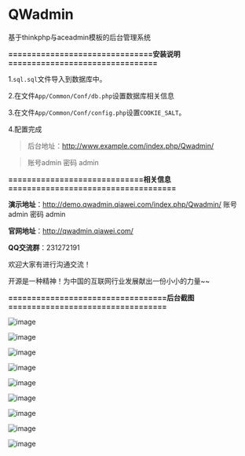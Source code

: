 
# QWadmin
基于thinkphp与aceadmin模板的后台管理系统

**===============================安装说明================================**



1.`sql.sql`文件导入到数据库中。

2.在文件`App/Common/Conf/db.php`设置数据库相关信息

3.在文件`App/Common/Conf/config.php`设置`COOKIE_SALT`。

4.配置完成

> 后台地址：http://www.example.com/index.php/Qwadmin/  

> 账号admin  密码 admin

**=============================相关信息====================================**

**演示地址**：http://demo.qwadmin.qiawei.com/index.php/Qwadmin/  账号admin  密码 admin

**官网地址**：http://qwadmin.qiawei.com/

**QQ交流群**：231272191

欢迎大家有进行沟通交流！

开源是一种精神！为中国的互联网行业发展献出一份小小的力量~~

**==================================后台截图==================================**

![image](https://github.com/qiaweicom/qwadmin/raw/master/screenshots/login.png)

![image](https://github.com/qiaweicom/qwadmin/raw/master/screenshots/index.png)

![image](https://github.com/qiaweicom/qwadmin/raw/master/screenshots/person.png)

![image](https://github.com/qiaweicom/qwadmin/raw/master/screenshots/member.png)

![image](https://github.com/qiaweicom/qwadmin/raw/master/screenshots/group.png)

![image](https://github.com/qiaweicom/qwadmin/raw/master/screenshots/Database.png)

![image](https://github.com/qiaweicom/qwadmin/raw/master/screenshots/new_add.png)

![image](https://github.com/qiaweicom/qwadmin/raw/master/screenshots/links.png)

![image](https://github.com/qiaweicom/qwadmin/raw/master/screenshots/menu.png)